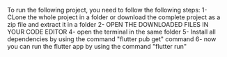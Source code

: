To run the following project, you need to follow the following steps: 1- CLone the whole project in a folder or download the complete project as a zip file and extract it in a folder 2- OPEN THE DOWNLOADED FILES IN YOUR CODE EDITOR 4- open the terminal in the same folder 5- Install all dependencies by using the command "flutter pub get" command 6- now you can run the flutter app by using the command "flutter run"

